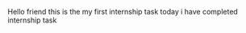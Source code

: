 Hello friend this is the my first internship task
today i have completed internship task  
   
       
 
  
       
   
